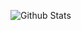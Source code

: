 ![Github Stats](https://github-readme-stats.vercel.app/api?username=Code&show_icons=true&theme=dark&count_private=true)
